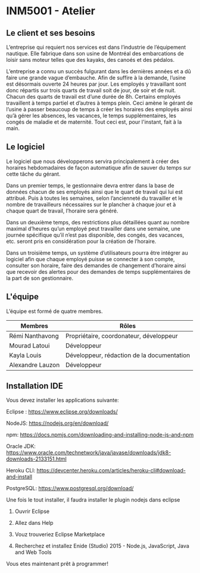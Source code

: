 # INM5001 - Atelier

## Le client et ses besoins

L’entreprise qui requiert nos services est dans l’industrie de l’équipement nautique. Elle fabrique dans son usine de Montréal des embarcations de loisir sans moteur telles que des kayaks, des canoés et des pédalos. 

L’entreprise a connu un succès fulgurant dans les dernières années et a dû faire une grande vague d’embauche. Afin de suffire à la demande, l’usine est désormais ouverte 24 heures par jour. Les employés y travaillant sont donc répartis sur trois quarts de travail soit de jour, de soir et de nuit. Chacun des quarts de travail est d’une durée de 8h. Certains employés travaillent à temps partiel et d’autres à temps plein. Ceci amène le gérant de l’usine à passer beaucoup de temps à créer les horaires des employés ainsi qu’à gérer les absences, les vacances, le temps supplémentaires, les congés de maladie et de maternité. Tout ceci est, pour l'instant, fait à la main.

## Le logiciel

Le logiciel que nous développerons servira principalement à créer des horaires hebdomadaires de façon automatique afin de sauver du temps sur cette tâche du gérant. 

Dans un premier temps, le gestionnaire devra entrer dans la base de données chacun de ses employés ainsi que le quart de travail qui lui est attribué. Puis à toutes les semaines, selon l’ancienneté du travailler et le nombre de travailleurs nécessaires sur le plancher à chaque jour et à chaque quart de travail, l’horaire sera généré.

Dans un deuxième temps, des restrictions plus détaillées quant au nombre maximal d’heures qu’un employé peut travailler dans une semaine, une journée spécifique qu’il n’est pas disponible, des congés, des vacances, etc. seront pris en considération pour la création de l’horaire.

Dans un troisième temps, un système d’utilisateurs pourra être intégrer au logiciel afin que chaque employé puisse se connecter à son compte, consulter son horaire, faire des demandes de changement d’horaire ainsi que recevoir des alertes pour des demandes de temps supplémentaires de la part de son gestionnaire.

## L'équipe

L’équipe est formé de quatre membres.

| Membres  | Rôles |
| ------------- | ------------- |
| Rémi Nanthavong  | Propriétaire, coordonateur, développeur |
| Mourad  Latoui | Développeur |
| Kayla Louis  | Développeur, rédaction de la documentation |
| Alexandre Lauzon | Développeur  |

## Installation IDE

Vous devez installer les applications suivante: 

Eclipse : https://www.eclipse.org/downloads/

NodeJS: https://nodejs.org/en/download/

npm: https://docs.npmjs.com/downloading-and-installing-node-js-and-npm

Oracle JDK: https://www.oracle.com/technetwork/java/javase/downloads/jdk8-downloads-2133151.html

Heroku CLI: https://devcenter.heroku.com/articles/heroku-cli#download-and-install

PostgreSQL: https://www.postgresql.org/download/

Une fois le tout installer, il faudra installer le plugin nodejs dans eclipse

 1) Ouvrir Eclipse
                            
 2) Allez dans Help
                            
 3) Vouz trouveriez Eclipse Marketplace
                            
 4) Recherchez et installez  Enide (Studio) 2015 - Node.js, JavaScript, Java and Web Tools
                            
                            
Vous etes maintenant prêt à programmer!     

